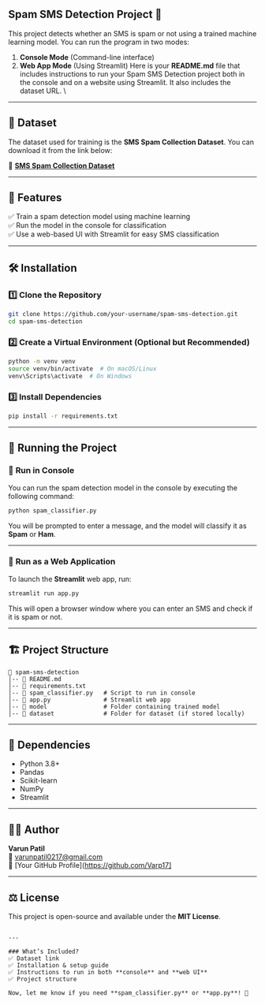 
## Spam SMS Detection Project 🚀
This project detects whether an SMS is spam or not using a trained machine learning model. You can run the program in two modes:
1. **Console Mode** (Command-line interface)
2. **Web App Mode** (Using Streamlit)
Here is your **README.md** file that includes instructions to run your Spam SMS Detection project both in the console and on a website using Streamlit. It also includes the dataset URL.  \

---

## 📂 Dataset  
The dataset used for training is the **SMS Spam Collection Dataset**. You can download it from the link below:  

📌 **[SMS Spam Collection Dataset](https://www.kaggle.com/datasets/uciml/sms-spam-collection-dataset)**  

---

## 📌 Features  
✅ Train a spam detection model using machine learning  
✅ Run the model in the console for classification  
✅ Use a web-based UI with Streamlit for easy SMS classification  

---

## 🛠 Installation  

### 1️⃣ **Clone the Repository**  
```sh
git clone https://github.com/your-username/spam-sms-detection.git
cd spam-sms-detection
```

### 2️⃣ **Create a Virtual Environment (Optional but Recommended)**
```sh
python -m venv venv
source venv/bin/activate  # On macOS/Linux
venv\Scripts\activate  # On Windows
```

### 3️⃣ **Install Dependencies**  
```sh
pip install -r requirements.txt
```

---

## 🚀 Running the Project  

### 🔹 **Run in Console**  
You can run the spam detection model in the console by executing the following command:  
```sh
python spam_classifier.py
```
You will be prompted to enter a message, and the model will classify it as **Spam** or **Ham**.

---

### 🔹 **Run as a Web Application**  
To launch the **Streamlit** web app, run:  
```sh
streamlit run app.py
```
This will open a browser window where you can enter an SMS and check if it is spam or not.

---

## 🏗 Project Structure  
```
📁 spam-sms-detection
│-- 📄 README.md
│-- 📄 requirements.txt
│-- 📄 spam_classifier.py   # Script to run in console
│-- 📄 app.py               # Streamlit web app
│-- 📂 model                # Folder containing trained model
│-- 📂 dataset              # Folder for dataset (if stored locally)
```

---

## 🔧 Dependencies  
- Python 3.8+  
- Pandas  
- Scikit-learn  
- NumPy  
- Streamlit  

---

## 👨‍💻 Author  
**Varun Patil**  
📧 varunpatil0217@gmail.com  
🔗 [Your GitHub Profile](https://github.com/Varp17]

---

## ⚖ License  
This project is open-source and available under the **MIT License**.
```

---

### What’s Included?  
✅ Dataset link  
✅ Installation & setup guide  
✅ Instructions to run in both **console** and **web UI**  
✅ Project structure  

Now, let me know if you need **spam_classifier.py** or **app.py**! 🚀
